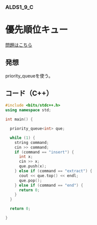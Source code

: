 ### ALDS1_9_C

# 優先順位キュー

  [問題はこちら](https://onlinejudge.u-aizu.ac.jp/courses/lesson/1/ALDS1/9/ALDS1_9_C)


## 発想

  priority_queueを使う。


## コード（C++）

```cpp
#include <bits/stdc++.h>
using namespace std;

int main() {

  priority_queue<int> que;

  while (1) {
    string command;
    cin >> command;
    if (command == "insert") {
      int x;
      cin >> x;
      que.push(x);
    } else if (command == "extract") {
      cout << que.top() << endl;
      que.pop();
    } else if (command == "end") {
      return 0;
    }
  }

  return 0;

}
```
